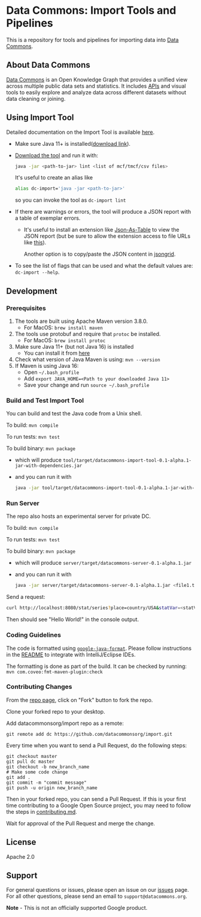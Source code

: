 # Data Commons: Import Tools and Pipelines

This is a repository for tools and pipelines for importing data into [Data
Commons](https://datacommons.org).

## About Data Commons

[Data Commons](https://datacommons.org/) is an Open Knowledge Graph that
provides a unified view across multiple public data sets and statistics. It
includes [APIs](https://docs.datacommons.org/api/) and visual tools to easily
explore and analyze data across different datasets without data cleaning or
joining.

## Using Import Tool

Detailed documentation on the Import Tool is available [here](docs/usage.md).

- Make sure Java 11+ is installed([download link](https://www.oracle.com/java/technologies/javase-downloads.html#javasejdk)).

- [Download the tool](https://github.com/datacommonsorg/import/releases) and run it with:

  ```bash
  java -jar <path-to-jar> lint <list of mcf/tmcf/csv files>
  ```

  It's useful to create an alias like

  ```bash
  alias dc-import='java -jar <path-to-jar>'
  ```

  so you can invoke the tool as `dc-import lint`

- If there are warnings or errors, the tool will produce a JSON report with a
  table of exemplar errors.

  - It's useful to install an extension like
    [Json-As-Table](https://chrome.google.com/webstore/detail/json-as-table-viewer/khclkgjdjddedohnomokbhinlmpclick?hl=en-US)
    to view the JSON report (but be sure to allow the extension access to
    file URLs like
    [this](https://user-images.githubusercontent.com/4375037/129290496-ed8eb0a3-b5e2-4de6-bdf2-449814df8fcf.png)).

    Another option is to copy/paste the JSON content in [jsongrid](https://jsongrid.com).

- To see the list of flags that can be used and what the default values are: `dc-import --help`.
## Development

### Prerequisites

1. The tools are built using Apache Maven version 3.8.0.
   - For MacOS: `brew install maven`
2. The tools use protobuf and require that `protoc` be installed.
   - For MacOS: `brew install protoc`
3. Make sure Java 11+ (but not Java 16) is installed
   - You can install it from [here](https://www.oracle.com/java/technologies/javase-downloads.html#javasejdk)
4. Check what version of Java Maven is using: `mvn --version`
5. If Maven is using Java 16:
   - Open `~/.bash_profile`
   - Add `export JAVA_HOME=<Path to your downloaded Java 11>`
   - Save your change and run `source ~/.bash_profile`

### Build and Test Import Tool

You can build and test the Java code from a Unix shell.

To build: `mvn compile`

To run tests: `mvn test`

To build binary: `mvn package`

- which will produce `tool/target/datacommons-import-tool-0.1-alpha.1-jar-with-dependencies.jar`
- and you can run it with

  ```bash
  java -jar tool/target/datacommons-import-tool-0.1-alpha.1-jar-with-dependencies.jar
  ```

### Run Server

The repo also hosts an experimental server for private DC.

To build: `mvn compile`

To run tests: `mvn test`

To build binary: `mvn package`

- which will produce `server/target/datacommons-server-0.1-alpha.1.jar`
- and you can run it with

  ```bash
  java -jar server/target/datacommons-server-0.1-alpha.1.jar <file1.tmcf> <file2.csv>
  ```

Send a request:

```bash
curl http://localhost:8080/stat/series?place=country/USA&statVar=<statVar>
```

Then should see "Hello World!" in the console output.

### Coding Guidelines

The code is formatted using
[`google-java-format`](https://github.com/google/google-java-format). Please
follow instructions in the
[README](https://github.com/google/google-java-format/blob/master/README.md)
to integrate with IntelliJ/Eclipse IDEs.

The formatting is done as part of the build. It can be checked by running:
`mvn com.coveo:fmt-maven-plugin:check`

### Contributing Changes

From the [repo page](https://github.com/datacommonsorg/import), click on "Fork" button to fork the
repo.

Clone your forked repo to your desktop.

Add datacommonsorg/import repo as a remote:

```shell
git remote add dc https://github.com/datacommonsorg/import.git
```

Every time when you want to send a Pull Request, do the following steps:

```shell
git checkout master
git pull dc master
git checkout -b new_branch_name
# Make some code change
git add .
git commit -m "commit message"
git push -u origin new_branch_name
```

Then in your forked repo, you can send a Pull Request. If this is your first
time contributing to a Google Open Source project, you may need to follow the
steps in [contributing.md](contributing.md).

Wait for approval of the Pull Request and merge the change.

## License

Apache 2.0

## Support

For general questions or issues, please open an issue on our
[issues](https://github.com/datacommonsorg/import/issues) page. For all other
questions, please send an email to `support@datacommons.org`.

**Note** - This is not an officially supported Google product.
